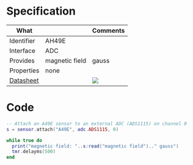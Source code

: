 # Specification

| What         |                | Comments                   |
|--------------|----------------|----------------------------|
| Identifier   | AH49E          |                            |
| Interface    | ADC            |                            |
| Provides     | magnetic field | gauss                      |
| Properties   | none           |                            |
| [Datasheet](https://www.diodes.com/assets/Datasheets/AH49E.pdf)    |             | ![](http://git.whitecatboard.org/ah49e.png)                           |


# Code

```lua
-- Attach an A49E sensor to an external ADC (ADS1115) on channel 0
s = sensor.attach("A49E", adc.ADS1115, 0)

while true do
  print("magnetic field: "..s:read("magnetic field").." gauss")
  tmr.delayms(500)
end
```